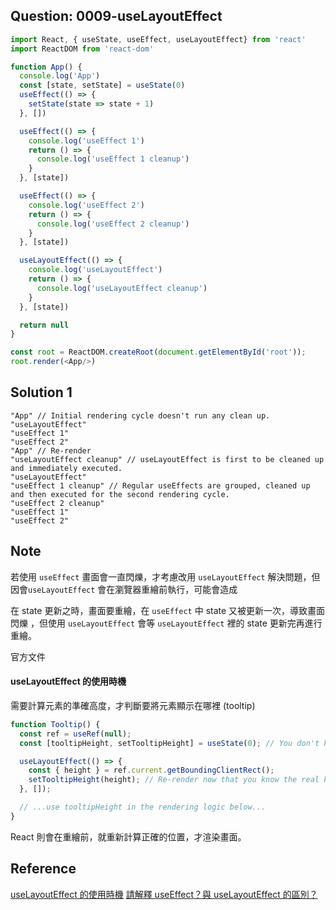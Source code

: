 ## Question: 0009-useLayoutEffect
```javascript
import React, { useState, useEffect, useLayoutEffect} from 'react'
import ReactDOM from 'react-dom'

function App() {
  console.log('App')
  const [state, setState] = useState(0)
  useEffect(() => {
    setState(state => state + 1)
  }, [])

  useEffect(() => {
    console.log('useEffect 1')
    return () => {
      console.log('useEffect 1 cleanup')
    }
  }, [state])

  useEffect(() => {
    console.log('useEffect 2')
    return () => {
      console.log('useEffect 2 cleanup')
    }
  }, [state])

  useLayoutEffect(() => {
    console.log('useLayoutEffect')
    return () => {
      console.log('useLayoutEffect cleanup')
    }
  }, [state])

  return null
}

const root = ReactDOM.createRoot(document.getElementById('root'));
root.render(<App/>)
```

## Solution 1
```tsx
"App" // Initial rendering cycle doesn't run any clean up.
"useLayoutEffect"
"useEffect 1"
"useEffect 2"
"App" // Re-render
"useLayoutEffect cleanup" // useLayoutEffect is first to be cleaned up and immediately executed.
"useLayoutEffect"
"useEffect 1 cleanup" // Regular useEffects are grouped, cleaned up and then executed for the second rendering cycle.
"useEffect 2 cleanup"
"useEffect 1"
"useEffect 2"
```

## Note
若使用 `useEffect` 畫面會一直閃爍，才考慮改用 `useLayoutEffect` 解決問題，但因會`useLayoutEffect` 會在瀏覽器重繪前執行，可能會造成

在 state 更新之時，畫面要重繪，在 `useEffect` 中 state 又被更新一次，導致畫面閃爍
，但使用 `useLayoutEffect` 會等 `useLayoutEffect` 裡的 state 更新完再進行重繪。

官方文件

#### useLayoutEffect 的使用時機 
需要計算元素的準確高度，才判斷要將元素顯示在哪裡 (tooltip)

```javascript
function Tooltip() {
  const ref = useRef(null);
  const [tooltipHeight, setTooltipHeight] = useState(0); // You don't know real height yet

  useLayoutEffect(() => {
    const { height } = ref.current.getBoundingClientRect();
    setTooltipHeight(height); // Re-render now that you know the real height
  }, []);

  // ...use tooltipHeight in the rendering logic below...
}
```

React 則會在重繪前，就重新計算正確的位置，才渲染畫面。


## Reference
[useLayoutEffect 的使用時機](https://react.dev/reference/react/useLayoutEffect#usage)
[請解釋 useEffect？與 useLayoutEffect 的區別？](https://www.explainthis.io/zh-hant/swe/use-effect-vs-use-layout-effect)
